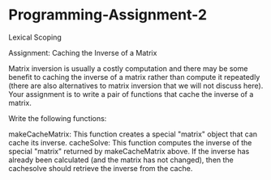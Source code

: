 # Programming-Assignment-2
Lexical Scoping

Assignment: Caching the Inverse of a Matrix

Matrix inversion is usually a costly computation and there may be some benefit to caching the inverse of a matrix rather than compute 
it repeatedly (there are also alternatives to matrix inversion that we will not discuss here). 
Your assignment is to write a pair of functions that cache the inverse of a matrix.

Write the following functions:

makeCacheMatrix: This function creates a special "matrix" object that can cache its inverse.
cacheSolve: This function computes the inverse of the special "matrix" returned by makeCacheMatrix above. 
If the inverse has already been calculated (and the matrix has not changed), then the cachesolve should retrieve the inverse from the cache.
